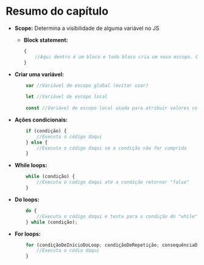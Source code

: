 # Resumo do capítulo 

- **Scope:** Determina a visibilidade de alguma variável no JS

    - **Block statement:**

        ```javascript
        { 
            //Aqui dentro é um bloco e todo bloco cria um novo escopo. Chama-se "block-scoped".
        }
        ```

- **Criar uma variável:** 
    ```javascript
        var //Variável de escopo global (evitar usar)
        
        let //Variável de escopo local
        
        const //Variável de escopo local usada para atribuir valores constantes
    ```

- **Ações condicionais:** 
    ```javascript
        if (condição) {
            //Executa o código daqui
        } else {
            //Executa o código daqui se a condição não for cumprida
        }
    ```
- **While loops:**
    ```javascript
        while (condição) {
            //Executa o código daqui até a condição retornar "false"
        }   
    ```

- **Do loops:**
    ```javascript
        do {
            //Executa o código daqui e testa para a condição do "while", se retornar "false" executa de novo
        } while (condição);   
    ```

- **For loops:**
    ```javascript
        for (condiçãoDeInícioDoLoop; condiçãoDeRepetição; consequênciaDoLoop) {
            //Executa o códio daqui
        }    
    ```
